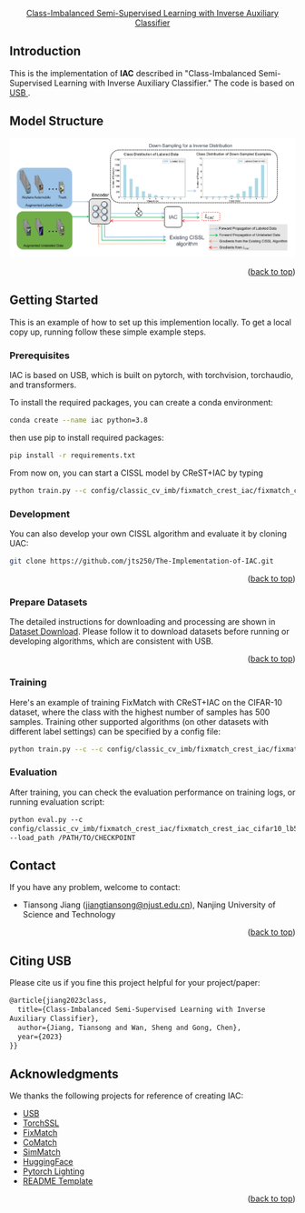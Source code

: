 <div id="top"></div>
<!--
*** Thanks for checking out the Best-README-Template. If you have a suggestion
*** that would make this better, please fork the repo and create a pull request
*** or simply open an issue with the tag "enhancement".
*** Don't forget to give the project a star!
*** Thanks again! Now go create something AMAZING! :D
-->

<!-- PROJECT SHIELDS -->

<!--
*** I'm using markdown "reference style" links for readability.
*** Reference links are enclosed in brackets [ ] instead of parentheses ( ).
*** See the bottom of this document for the declaration of the reference variables
*** for contributors-url, forks-url, etc. This is an optional, concise syntax you may use.
*** https://www.markdownguide.org/basic-syntax/#reference-style-links

<div align="center">

<!-- <h3 align="center">Class-Imbalanced Semi-Supervised Learning with Inverse Auxiliary Classifier</h3> -->

<p align="center">
    <a href="https://papers.bmvc2023.org/0908.pdf">Class-Imbalanced Semi-Supervised Learning with Inverse Auxiliary Classifier
    <!-- <br /> -->
</a>
  </p>
</div>


<!-- Introduction -->


## Introduction

This is the implementation of **IAC** described in "Class-Imbalanced Semi-Supervised Learning with Inverse Auxiliary Classifier." The code is based on <a href="https://github.com/microsoft/Semi-supervised-learning/">USB </a>.

## Model Structure
![Model Structure](./figures/structure.png)


<p align="right">(<a href="#top">back to top</a>)</p>


<!-- GETTING STARTED -->

## Getting Started

This is an example of how to set up this implemention locally.
To get a local copy up, running follow these simple example steps.

### Prerequisites

IAC is based on USB, which is built on pytorch, with torchvision, torchaudio, and transformers.

To install the required packages, you can create a conda environment:

```sh
conda create --name iac python=3.8
```

then use pip to install required packages:

```sh
pip install -r requirements.txt
```

From now on, you can start a CISSL model by CReST+IAC by typing 

```sh
python train.py --c config/classic_cv_imb/fixmatch_crest_iac/fixmatch_crest_iac_cifar10_lb500_100_ulb4000_100_0.yaml
```

### Development

You can also develop your own CISSL algorithm and evaluate it by cloning UAC:

```sh
git clone https://github.com/jts250/The-Implementation-of-IAC.git
```

<p align="right">(<a href="#top">back to top</a>)</p>


### Prepare Datasets

The detailed instructions for downloading and processing are shown in [Dataset Download](https://github.com/microsoft/Semi-supervised-learning/tree/main/preprocess). Please follow it to download datasets before running or developing algorithms, which are consistent with USB.

<p align="right">(<a href="#top">back to top</a>)</p>




### Training

Here's an example of training FixMatch with CReST+IAC on the CIFAR-10 dataset, where the class with the highest number of samples has 500 samples.
Training other supported algorithms (on other datasets with different label settings) can be specified by a config file:

```sh
python train.py --c --c config/classic_cv_imb/fixmatch_crest_iac/fixmatch_crest_iac_cifar10_lb500_100_ulb4000_100_0.yaml
```

### Evaluation

After training, you can check the evaluation performance on training logs, or running evaluation script:

```
python eval.py --c config/classic_cv_imb/fixmatch_crest_iac/fixmatch_crest_iac_cifar10_lb500_100_ulb4000_100_0.yaml --load_path /PATH/TO/CHECKPOINT
```



<!-- CONTACT -->

## Contact

If you have any problem, welcome to contact:

- Tiansong Jiang (jiangtiansong@njust.edu.cn), Nanjing University of Science and Technology

<p align="right">(<a href="#top">back to top</a>)</p>

<!-- CITE -->

## Citing USB

Please cite us if you fine this project helpful for your project/paper:

```
@article{jiang2023class,
  title={Class-Imbalanced Semi-Supervised Learning with Inverse Auxiliary Classifier},
  author={Jiang, Tiansong and Wan, Sheng and Gong, Chen},
  year={2023}
}}
```

<!-- ACKNOWLEDGMENTS -->

## Acknowledgments
We thanks the following projects for reference of creating IAC:

- [USB](https://github.com/microsoft/Semi-supervised-learning/)
- [TorchSSL](https://github.com/TorchSSL/TorchSSL)
- [FixMatch](https://github.com/google-research/fixmatch)
- [CoMatch](https://github.com/salesforce/CoMatch)
- [SimMatch](https://github.com/KyleZheng1997/simmatch)
- [HuggingFace](https://huggingface.co/docs/transformers/index)
- [Pytorch Lighting](https://github.com/Lightning-AI/lightning)
- [README Template](https://github.com/othneildrew/Best-README-Template)

<p align="right">(<a href="#top">back to top</a>)</p>

<!-- MARKDOWN LINKS & IMAGES -->

<!-- https://www.markdownguide.org/basic-syntax/#reference-style-links -->
